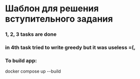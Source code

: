 # Шаблон для решения вступительного задания

### 1, 2, 3 tasks are done <br>
### in 4th task tried to write greedy but it was useless =(,

### To build app: 
docker compose up --build
